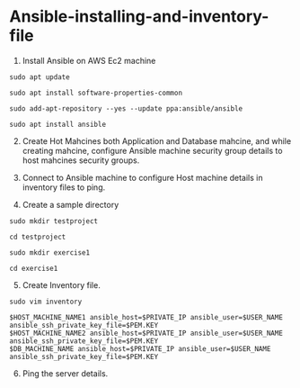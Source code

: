 # Ansible-installing-and-inventory-file

1) Install Ansible on AWS Ec2 machine

```
sudo apt update
````
```
sudo apt install software-properties-common
````
```
sudo add-apt-repository --yes --update ppa:ansible/ansible
````
```
sudo apt install ansible
````

2) Create Hot Mahcines both Application and Database mahcine, and while creating mahcine, configure Ansible machine security group details to host mahcines security groups.

3) Connect to Ansible machine to configure Host machine details in inventory files to ping.
4) Create a sample directory
```
sudo mkdir testproject
````
```
cd testproject
````
```
sudo mkdir exercise1
````
```
cd exercise1
````
5) Create Inventory file.
```
sudo vim inventory
````
```
$HOST_MACHINE_NAME1 ansible_host=$PRIVATE_IP ansible_user=$USER_NAME ansible_ssh_private_key_file=$PEM.KEY
$HOST_MACHINE_NAME2 ansible_host=$PRIVATE_IP ansible_user=$USER_NAME ansible_ssh_private_key_file=$PEM.KEY
$DB_MACHINE_NAME ansible_host=$PRIVATE_IP ansible_user=$USER_NAME ansible_ssh_private_key_file=$PEM.KEY
````
6) Ping the server details.


